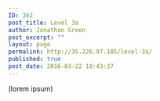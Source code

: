 ```yaml
---
ID: 362
post_title: Level 3a
author: Jonathan Green
post_excerpt: ""
layout: page
permalink: http://35.226.97.185/level-3a/
published: true
post_date: 2016-03-22 18:43:37
---
```

(lorem ipsum)